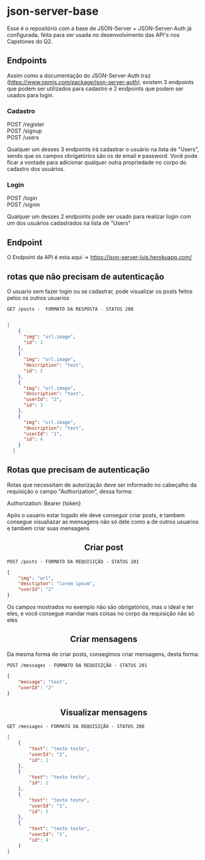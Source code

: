 # json-server-base

Esse é o repositório com a base de JSON-Server + JSON-Server-Auth já configurada, feita para ser usada no desenvolvimento das API's nos Capstones do Q2.

## Endpoints

Assim como a documentação do JSON-Server-Auth traz (https://www.npmjs.com/package/json-server-auth), existem 3 endpoints que podem ser utilizados para cadastro e 2 endpoints que podem ser usados para login.

### Cadastro

POST /register <br/>
POST /signup <br/>
POST /users

Qualquer um desses 3 endpoints irá cadastrar o usuário na lista de "Users", sendo que os campos obrigatórios são os de email e password.
Você pode ficar a vontade para adicionar qualquer outra propriedade no corpo do cadastro dos usuários.


### Login

POST /login <br/>
POST /signin

Qualquer um desses 2 endpoints pode ser usado para realizar login com um dos usuários cadastrados na lista de "Users"


## Endpoint
O Endpoint da API é esta aqui -> https://json-server-luis.herokuapp.com/


## rotas que não precisam de autenticação

O usuario sem fazer login ou se cadastrar, pode visualizar os posts feitos pelos os outros usuarios

`GET /posts -  FORMATO DA RESPOSTA - STATUS 200`
```json

[
    {
      "img": "url.image",
      "id": 1
    },
    {
      "img": "url.image",
      "description": "text",
      "id": 2
    },
    {
      "img": "url.image",
      "description": "text",
      "userId": "2",
      "id": 3
    },
    {
      "img": "url.image",
      "description": "text",
      "userId": "1",
      "id": 4
    }
  ]
  ```


## Rotas que precisam de autenticação

Rotas que necessitam de autorização deve ser informado no cabeçalho da requisição o campo "Authorization", dessa forma:

Authorization: Bearer {token}

Após o usuario estar logado ele deve conseguir criar posts, e tambem consegue visualiazar as mensagens não só dele como a de outros usuarios e tambem criar suas mensagens

<h2 align ='center'> Criar post </h2>

`POST /posts - FORMATO DA REQUISIÇÃO - STATUS 201`
```json
{
	"img": "url",
	"desctipton": "lorem ipsum",
    "userId": "2"
}
```
   Os campos mostrados no exemplo não são obrigatórios, mas o ideal e ter eles, e você consegue mandar mais coisas no corpo da requisição não só eles



<h2 align ='center'> Criar mensagens </h2>

Da mesma forma de criar posts, consegimos criar mensagens, desta forma:

`POST /messages - FORMATO DA REQUISIÇÃO - STATUS 201`
```json
{
	"message": "text",
    "userId": "2"
}
```

<h2 align ='center'> Visualizar mensagens </h2>

`GET /messages - FORMATO DA REQUISIÇÃO - STATUS 200`
```json
[
	{
		"text": "texto teste",
		"userId": "2",
		"id": 1
	},
	{
		"text": "texto teste",
		"id": 2
	},
	{
		"text": "texto teste",
		"userId": "1",
		"id": 3
	},
	{
		"text": "texto teste",
		"userId": "1",
		"id": 4
	}
]
```